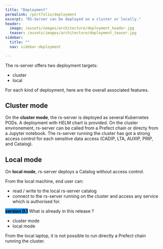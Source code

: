 ```yaml
---
title: "Deployment"
permalink: /portfolio/deployment
excerpt: "RS-Server can be deployed on a cluster or locally."
header:
  image: /assets/images/architecture/deployment_header.jpg
  teaser: /assets/images/architecture/deployment_teaser.jpg
sidebar:
  title: ""
  nav: sidebar-deployment

---
```

The rs-server offers two deployment targets: 
- cluster
- local

For each kind of deployment, here are the overall associated features.

## Cluster mode
On the **cluster  mode**, the rs-server is deployed as several Kubernetes PODs. A deployment with HELM chart is provided. 
On the cluster environement, rs-server can be called from a Prefect chain or directy from a Jupyter notebook.
The rs-server running the cluster has got a strong access control for each sensitive data access (CADIP, LTA, AUXIP, PRIP, and Catalog).



## Local mode
On **local mode**, rs-server deploys a Catalog without access control.

From the local machine, end user can:
- read / write to the local rs-server catalog
- connect to the rs-server running on the cluster and access any service which is authorised for.




<span style="color: black; background-color: #1A89DF;">**version 0.1**</span>
What is already in this release ? 
- cluster mode 
- local mode

From the local laptop, it is not possible to run directly a Prefect chain running the cluster.



